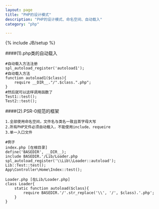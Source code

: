 ```yaml
---
layout: page
title: "PHP的设计模式"
description: "PHP的设计模式、命名空间、自动载入"
category: "php"

---
```

{% include JB/setup %}

####(1).php类的自动载入

	#自动载入方法注册
	spl_autoload_register('autoload1');
	#自动载入方法
	function autoload1($class){
		require __DIR__."/".$class.".php";
	}
	#然后就可以这样调用函数了
	Test1::test();
	Test2::test();

####(2).PSR-0规范的框架
	
	1.全部使用命名空间，文件名与类名一致且首字母大写
	2.所有PHP文件必须自动载入，不能使用include、requeire
	3.单一入口文件
	
	#例子
	index.php [在根目录]
	define('BASEDIR', __DIR__);
	include BASEDIR.'/Lib/Loader.php
	spl_autoload_register('\\Lib\\Loader::autoload');
	Lib::Test::test();
	App\Controller\Home\Index::test();
	
	Loader.php [在Lib/Loader.php]
	class Loader{
		static function autoload($class){
			require BASEDIR.'/'.str_replace('\\', '/', $class).'.php';
		}
	}